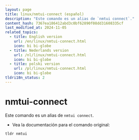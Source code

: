 ```yaml
---
layout: page
title: linux/nmtui-connect (español)
description: "Este comando es un alias de `nmtui connect`."
content_hash: 7367ea186412abd3c0bf62890f08dd31608335cf
last_modified_at: 2024-11-05
related_topics:
  - title: English version
    url: /en/linux/nmtui-connect.html
    icon: bi bi-globe
  - title: Nederlands version
    url: /nl/linux/nmtui-connect.html
    icon: bi bi-globe
  - title: polski version
    url: /pl/linux/nmtui-connect.html
    icon: bi bi-globe
tldri18n_status: 2
---
```

# nmtui-connect

Este comando es un alias de `nmtui connect`.

- Vea la documentación para el comando original:

`tldr nmtui`
